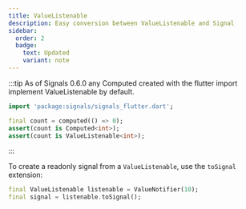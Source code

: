 ```yaml
---
title: ValueListenable
description: Easy conversion between ValueListenable and Signal
sidebar:
  order: 2
  badge:
    text: Updated
    variant: note
---
```


:::tip
As of Signals 0.6.0 any Computed created with the flutter import implement ValueListenable by default.

```dart
import 'package:signals/signals_flutter.dart';

final count = computed(() => 0);
assert(count is Computed<int>);
assert(count is ValueListenable<int>);
```
:::

To create a readonly signal from a `ValueListenable`, use the `toSignal` extension:

```dart
final ValueListenable listenable = ValueNotifier(10);
final signal = listenable.toSignal();
```

